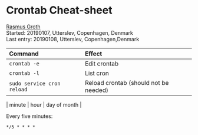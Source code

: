 # Crontab Cheat-sheet
[Rasmus Groth](https://github.com/bliiir)  
Started: 20190107, Utterslev, Copenhagen, Denmark  
Last entry: 20190108, Utterslev, Copenhagen,Denmark

| Command | Effect |
| :-- | :-- |
| `crontab -e` | Edit crontab |
| `crontab -l` | List cron
| `sudo service cron reload` | Reload crontab (should not be needed) |


| minute | hour | day of month |

Every five minutes:
```
*/5 * * * *
```
